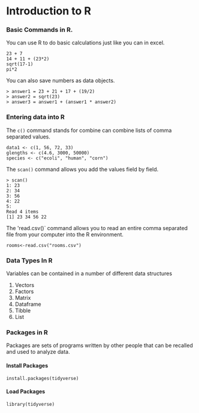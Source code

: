 # Introduction to R

### Basic Commands in R.
You can use R to do basic calculations just like you can in excel.

```{R}
23 + 7  
14 + 11 + (23*2)
sqrt(17-1)
pi*2
```

You can also save numbers as data objects.
```{R}
> answer1 = 23 + 21 + 17 + (19/2)  
> answer2 = sqrt(23)
> answer3 = answer1 + (answer1 * answer2)
```

### Entering data into R

The `c()` command stands for combine can combine lists of comma separated values.

```{R}
data1 <- c(1, 56, 72, 33)
glengths <- c(4.6, 3000, 50000)
species <- c("ecoli", "human", "corn") 
```

The `scan()` command allows you add the values field by field.

```{R}
> scan()
1: 23
2: 34
3: 56
4: 22
5: 
Read 4 items
[1] 23 34 56 22
```

The 'read.csv()` command allows you to read an entire comma separated file from your computer into the R environment.
```{R}
rooms<-read.csv("rooms.csv")
```

### Data Types In R
Variables can be contained in a number of different data structures
1. Vectors
1. Factors
1. Matrix
1. Dataframe
1. Tibble
1. List

### Packages in R

Packages are sets of programs written by other people that can be recalled and used to analyze data.

#### Install Packages
```{R}
install.packages(tidyverse)
```

#### Load Packages
```{R}
library(tidyverse)
```

